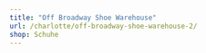 ```yaml
---
title: "Off Broadway Shoe Warehouse"
url: /charlotte/off-broadway-shoe-warehouse-2/
shop: Schuhe
---
```


